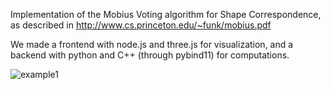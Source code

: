 
Implementation of the Mobius Voting algorithm for Shape Correspondence, as described in http://www.cs.princeton.edu/~funk/mobius.pdf

We made a frontend with node.js and three.js for visualization, and a backend with python and C++ (through pybind11) for computations.

![example1](https://i.imgur.com/NmInwCo.png?1)
